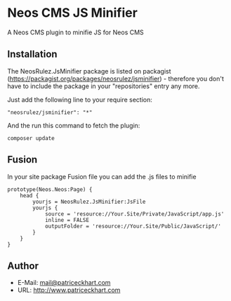 # Neos CMS JS Minifier

A Neos CMS plugin to minifie JS for Neos CMS

## Installation

The NeosRulez.JsMinifier package is listed on packagist (https://packagist.org/packages/neosrulez/jsminifier) - therefore you don't have to include the package in your "repositories" entry any more.

Just add the following line to your require section:

```
"neosrulez/jsminifier": "*"
```

And the run this command to fetch the plugin:

```
composer update
```

## Fusion

In your site package Fusion file you can add the .js files to minifie

```
prototype(Neos.Neos:Page) {
    head {
        yourjs = NeosRulez.JsMinifier:JsFile
        yourjs {
            source = 'resource://Your.Site/Private/JavaScript/app.js'
            inline = FALSE
            outputFolder = 'resource://Your.Site/Public/JavaScript/'
        }
    }
}
```

## Author

* E-Mail: mail@patriceckhart.com 
* URL: http://www.patriceckhart.com 